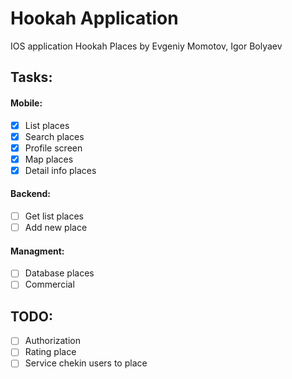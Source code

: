 # Hookah Application
IOS application Hookah Places
by Evgeniy Momotov, Igor Bolyaev

## Tasks:

#### Mobile:

- [X] List places
- [X] Search places
- [X] Profile screen
- [X] Map places
- [X] Detail info places

#### Backend:

- [ ] Get list places
- [ ] Add new place

#### Managment:

- [ ] Database places
- [ ] Commercial

## TODO:

- [ ] Authorization
- [ ] Rating place
- [ ] Service chekin users to place
